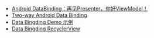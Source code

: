 * [Android DataBinding：再见Presenter，你好ViewModel！](http://www.devtf.cn/?p=955)
* [Two-way Android Data Binding](https://medium.com/@fabioCollini/android-data-binding-f9f9d3afc761)
* [Data Bingding Demo 示例](https://github.com/sys1yagi/data-binding-sample)
* [Data Bingding RecyclerView](https://github.com/radzio/android-data-binding-recyclerview)
